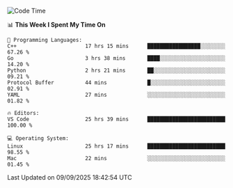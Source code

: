 
<!--START_SECTION:waka-->
![Code Time](http://img.shields.io/badge/Code%20Time-3%2C785%20hrs%2010%20mins-blue)

📊 **This Week I Spent My Time On** 

```text
💬 Programming Languages: 
C++                      17 hrs 15 mins      █████████████████░░░░░░░░   67.26 % 
Go                       3 hrs 38 mins       ████░░░░░░░░░░░░░░░░░░░░░   14.20 % 
Python                   2 hrs 21 mins       ██░░░░░░░░░░░░░░░░░░░░░░░   09.21 % 
Protocol Buffer          44 mins             █░░░░░░░░░░░░░░░░░░░░░░░░   02.91 % 
YAML                     27 mins             ░░░░░░░░░░░░░░░░░░░░░░░░░   01.82 % 

🔥 Editors: 
VS Code                  25 hrs 39 mins      █████████████████████████   100.00 % 

💻 Operating System: 
Linux                    25 hrs 17 mins      █████████████████████████   98.55 % 
Mac                      22 mins             ░░░░░░░░░░░░░░░░░░░░░░░░░   01.45 % 
```


 Last Updated on 09/09/2025 18:42:54 UTC
<!--END_SECTION:waka-->

